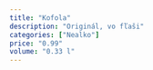 ```yaml
---
title: "Kofola"
description: "Originál, vo fľaši"
categories: ["Nealko"]
price: "0.99"
volume: "0.33 l"
---
```

